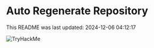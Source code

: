 # Auto Regenerate Repository

This README was last updated: 2024-12-06 04:12:17

 ![TryHackMe](https://tryhackme.com/badge/533634)